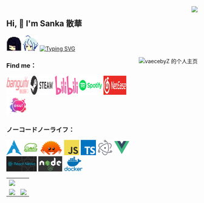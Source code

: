<img align="right" src="https://count.getloli.com/get/@:vaecebyZ?theme=moebooru">

##  Hi, 👋 I'm Sanka 散華

<a href="#"><img height="40" src="https://github.com/vaecebyZ/vaecebyZ/blob/main/img/sleepyjill.png"></a>
<a href="#"><img height="40" src="https://github.com/vaecebyZ/vaecebyZ/blob/main/img/seriousboss.png"></a>
<a href="#"><img src="https://readme-typing-svg.herokuapp.com/?font=Fira+Code&size=14&pause=1000&color=39C5BB%C2%A2er=%E5%81%87&vCenter=%E7%9C%9F&repeat=%E7%9C%9F&width=270&height=20&lines=%E4%BA%8C%E5%88%BA%E8%9E%88%E3%80%81OSU!%E4%B8%8B%E6%89%8B%E3%80%81CityPoP%E7%88%B1%E5%A5%BD%E8%80%85%E3%80%82" alt="Typing SVG" /></a>


<img align="right" height="300" src="http://bgm.tv/chart/img/559454" border="0" alt="vaecebyZ 的个人主页" />

### **Find me：**
 <a href="http://bgm.tv/user/559454"><img height="50" width="60" src="https://github.com/vaecebyZ/vaecebyZ/blob/main/img/bangumi.png"></a>
 <a href="https://steamcommunity.com/id/xHz233/"><img height="50" width="60" src="https://github.com/vaecebyZ/vaecebyZ/blob/main/img/steam.png"></a>
 <a href="https://space.bilibili.com/15093822"><img height="50" width="60" src="https://github.com/vaecebyZ/vaecebyZ/blob/main/img/bilibili.png"></a>
 <a href="https://open.spotify.com/user/31w4lpcehfec5urkvszyg64eocge"><img height="50" width="60" src="https://github.com/vaecebyZ/vaecebyZ/blob/main/img/spotify.png"></a>
 <a href="https://music.163.com/#/user/home?id=107536139"><img height="50" width="60" src="https://github.com/vaecebyZ/vaecebyZ/blob/main/img/netease.png"></a>
 <a href="https://osu.ppy.sh/users/12669525/osu"><img height="50" width="60" src="https://github.com/vaecebyZ/vaecebyZ/blob/main/img/osu.png"></a>
### **ノーコードノーライフ：**

<code><img height="40" src="https://github.com/vaecebyZ/vaecebyZ/blob/main/img/arch.png"></code>
<code><img height="40" src="https://github.com/vaecebyZ/vaecebyZ/blob/main/img/opensuse.png"></code>
<code><img height="40" src="https://github.com/vaecebyZ/vaecebyZ/blob/main/img/rust.png"></code>
<code><img height="40" src="https://raw.githubusercontent.com/github/explore/80688e429a7d4ef2fca1e82350fe8e3517d3494d/topics/javascript/javascript.png"></code>
<code><img height="40" src="https://github.com/vaecebyZ/vaecebyZ/blob/main/img/typescript.png"></code>
<code><img height="40" src="https://github.com/vaecebyZ/vaecebyZ/blob/main/img/electron.png"></code>
<code><img height="40" src="https://raw.githubusercontent.com/github/explore/80688e429a7d4ef2fca1e82350fe8e3517d3494d/topics/vue/vue.png"></code>
<code><img height="40" src="https://github.com/vaecebyZ/vaecebyZ/blob/main/img/reactnative.png"></code>
<code><img height="40" src="https://github.com/vaecebyZ/vaecebyZ/blob/main/img/nodejs.png"></code>
<code><img height="40" src="https://github.com/vaecebyZ/vaecebyZ/blob/main/img/docker.jpg"></code>

 <table>
    <tr>
     <td colspan="2"><img align="center" src="https://github-readme-activity-graph.vercel.app/graph?username=vaecebyZ&theme=tokyo-night&bg_color=ffffff" /> </td>
    </tr>
    <tr>
      <td>
        <img  align="center" src="https://github-readme-stats.vercel.app/api?username=vaecebyZ&show_icons=true&hide_border=true" />
      </td>
      <td>
        <img align="center" width="460" src="https://github-readme-stats.vercel.app/api/top-langs/?username=vaecebyZ&layout=compact&hide_border=true" />
      </td>
    </tr>
  </table>
